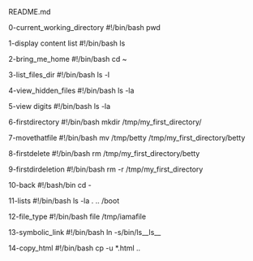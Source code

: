 
README.md

0-current_working_directory
#!/bin/bash
pwd

1-display content list
#!/bin/bash
ls

2-bring_me_home
#!/bin/bash
cd ~

3-list_files_dir
#!/bin/bash
ls -l

4-view_hidden_files
#!/bin/bash
ls -la

5-view digits
#!/bin/bash
ls -la

6-firstdirectory
#!/bin/bash
mkdir /tmp/my_first_directory/

7-movethatfile
#!/bin/bash
mv /tmp/betty /tmp/my_first_directory/betty

8-firstdelete
#!/bin/bash
rm /tmp/my_first_directory/betty

9-firstdirdeletion
#!/bin/bash
rm -r /tmp/my_first_directory

10-back
#!/bash/bin
cd -

11-lists
#!/bin/bash
ls -la . .. /boot

12-file_type
#!/bin/bash
file /tmp/iamafile

13-symbolic_link
#!/bin/bash
ln -s/bin/ls__ls__

14-copy_html
#!/bin/bash
cp -u *.html ..
